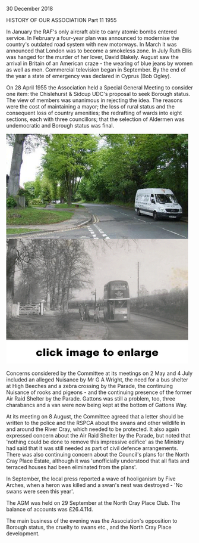 30 December 2018

HISTORY OF OUR ASSOCIATION Part 11 1955

In January the RAF's only aircraft able to carry atomic bombs entered service. In February a four-year plan was announced to modernise the country's outdated road system with new motorways. In March it was announced that London was to become a smokeless zone. In July Ruth Ellis was hanged for the murder of her lover, David Blakely. August saw the arrival in Britain of an American craze - the wearing of blue jeans by women as well as men. Commercial television began in September. By the end of the year a state of emergency was declared in Cyprus (Bob Ogley).

On 28 April 1955 the Association held a Special General Meeting to consider one item: the Chislehurst & Sidcup UDC's proposal to seek Borough status. The view of members was unanimous in rejecting the idea. The reasons were the cost of maintaining a mayor; the loss of rural status and the consequent loss of country amenities; the redrafting of wards into eight sections, each with three councillors; that the selection of Aldermen was undemocratic and Borough status was final.[](http://www.northcrayresidents.org.uk/image/then_now/tan09.pdf)

![Image](images/nm0653_1.gif)

Concerns considered by the Committee at its meetings on 2 May and 4 July included an alleged Nuisance by Mr G A Wright, the need for a bus shelter at High Beeches and a zebra crossing by the Parade, the continuing Nuisance of rooks and pigeons - and the continuing presence of the former Air Raid Shelter by the Parade. Gattons was still a problem, too, three charabancs and a van were now being kept at the bottom of Gattons Way.

At its meeting on 8 August, the Committee agreed that a letter should be written to the police and the RSPCA about the swans and other wildlife in and around the River Cray, which needed to be protected. It also again expressed concern about the Air Raid Shelter by the Parade, but noted that 'nothing could be done to remove this impressive edifice' as the Ministry had said that it was still needed as part of civil defence arrangements. There was also continuing concern about the Council's plans for the North Cray Place Estate, although it was 'unofficially understood that all flats and terraced houses had been eliminated from the plans'.

In September, the local press reported a wave of hooliganism by Five Arches, when a heron was killed and a swan's nest was destroyed - 'No swans were seen this year'.

The AGM was held on 29 September at the North Cray Place Club. The balance of accounts was £26.4.11d.

The main business of the evening was the Association's opposition to Borough status, the cruelty to swans etc., and the North Cray Place development.
